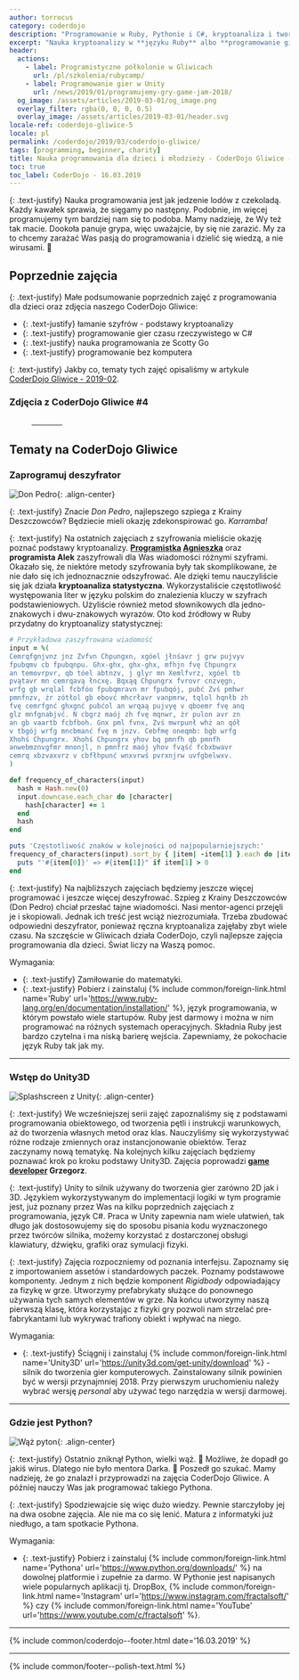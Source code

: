 ```yaml
---
author: torrocus
category: coderdojo
description: "Programowanie w Ruby, Pythonie i C#, kryptoanaliza i tworzenie gier w Unity - Nauka programowania dla dzieci - CoderDojo Gliwice #5"
excerpt: "Nauka kryptoanalizy w **języku Ruby** albo **programowanie gier w Unity**? Nasze zajęcia **uczą dzieci programowania** oraz myślenia. Tym właśnie jest CoderDojo Gliwice."
header:
  actions:
    - label: Programistyczne półkolonie w Gliwicach
      url: /pl/szkolenia/rubycamp/
    - label: Programowanie gier w Unity
      url: /news/2019/01/programujemy-gry-game-jam-2018/
  og_image: /assets/articles/2019-03-01/og_image.png
  overlay_filter: rgba(0, 0, 0, 0.5)
  overlay_image: /assets/articles/2019-03-01/header.svg
locale-ref: coderdojo-gliwice-5
locale: pl
permalink: /coderdojo/2019/03/coderdojo-gliwice/
tags: [programming, beginner, charity]
title: Nauka programowania dla dzieci i młodzieży - CoderDojo Gliwice - 2019-03
toc: true
toc_label: CoderDojo - 16.03.2019
---
```


{: .text-justify}
Nauka programowania jest jak jedzenie lodów z czekoladą.
Każdy kawałek sprawia, że sięgamy po następny.
Podobnie, im więcej programujemy tym bardziej nam się to podoba.
Mamy nadzieję, że Wy też tak macie.
Dookoła panuje grypa, więc uważajcie, by się nie zarazić.
My za to chcemy zarażać Was pasją do programowania i dzielić się wiedzą, a nie wirusami.
🔬

## Poprzednie zajęcia

{: .text-justify}
Małe podsumowanie poprzednich zajęć z programowania dla dzieci oraz zdjęcia naszego CoderDojo Gliwice:
+ {: .text-justify} łamanie szyfrów - podstawy kryptoanalizy
+ {: .text-justify} programowanie gier czasu rzeczywistego w C#
+ {: .text-justify} nauka programowania ze Scotty Go
+ {: .text-justify} programowanie bez komputera

{: .text-justify}
Jakby co, tematy tych zajęć opisaliśmy w artykule [CoderDojo Gliwice - 2019-02](/coderdojo/2019/02/coderdojo-gliwice/).

### Zdjęcia z CoderDojo Gliwice #4
<figure class='third'>
  <a href='/assets/gallery/2019-03-02/01.jpg'>
    <img src='/assets/gallery/2019-03-02/thumbs/01.jpg' alt=''>
  </a>
  <a href='/assets/gallery/2019-03-02/02.jpg'>
    <img src='/assets/gallery/2019-03-02/thumbs/02.jpg' alt=''>
  </a>
  <a href='/assets/gallery/2019-03-02/03.jpg'>
    <img src='/assets/gallery/2019-03-02/thumbs/03.jpg' alt=''>
  </a>
  <a href='/assets/gallery/2019-03-02/04.jpg'>
    <img src='/assets/gallery/2019-03-02/thumbs/04.jpg' alt=''>
  </a>
  <a href='/assets/gallery/2019-03-02/05.jpg'>
    <img src='/assets/gallery/2019-03-02/thumbs/05.jpg' alt=''>
  </a>
  <a href='/assets/gallery/2019-03-02/06.jpg'>
    <img src='/assets/gallery/2019-03-02/thumbs/06.jpg' alt=''>
  </a>
  <a href='/assets/gallery/2019-03-02/07.jpg'>
    <img src='/assets/gallery/2019-03-02/thumbs/07.jpg' alt=''>
  </a>
  <a href='/assets/gallery/2019-03-02/08.jpg'>
    <img src='/assets/gallery/2019-03-02/thumbs/08.jpg' alt=''>
  </a>
  <a href='/assets/gallery/2019-03-02/09.jpg'>
    <img src='/assets/gallery/2019-03-02/thumbs/09.jpg' alt=''>
  </a>
  <a href='/assets/gallery/2019-03-02/10.jpg'>
    <img src='/assets/gallery/2019-03-02/thumbs/10.jpg' alt=''>
  </a>
  <a href='/assets/gallery/2019-03-02/11.jpg'>
    <img src='/assets/gallery/2019-03-02/thumbs/11.jpg' alt=''>
  </a>
  <a href='/assets/gallery/2019-03-02/12.jpg'>
    <img src='/assets/gallery/2019-03-02/thumbs/12.jpg' alt=''>
  </a>
  <a href='/assets/gallery/2019-03-02/13.jpg'>
    <img src='/assets/gallery/2019-03-02/thumbs/13.jpg' alt=''>
  </a>
  <a href='/assets/gallery/2019-03-02/14.jpg'>
    <img src='/assets/gallery/2019-03-02/thumbs/14.jpg' alt=''>
  </a>
  <a href='/assets/gallery/2019-03-02/15.jpg'>
    <img src='/assets/gallery/2019-03-02/thumbs/15.jpg' alt=''>
  </a>
</figure>

## Tematy na CoderDojo Gliwice

### Zaprogramuj deszyfrator

![Don Pedro](/assets/articles/2019-03-01/don-pedro.jpg){: .align-center}

{: .text-justify}
Znacie _Don Pedro_, najlepszego szpiega z Krainy Deszczowców?
Będziecie mieli okazję zdekonspirować go.
_Karramba!_

{: .text-justify}
Na ostatnich zajęciach z szyfrowania mieliście okazję poznać podstawy kryptoanalizy.
**[Programistka](https://fractalsoft.org/pl/zespol/womanonrails) [Agnieszka](https://womanonrails.com/pl/)** oraz **programista Alek** zaszyfrowali dla Was wiadomości różnymi szyframi.
Okazało się, że niektóre metody szyfrowania były tak skomplikowane, że nie dało się ich jednoznacznie odszyfrować.
Ale dzięki temu nauczyliście się jak działa **kryptoanaliza statystyczna**.
Wykorzystaliście częstotliwość występowania liter w języku polskim do znalezienia kluczy w szyfrach podstawieniowych.
Użyliście również metod słownikowych dla jedno-znakowych i dwu-znakowych wyrazów.
Oto kod źródłowy w Ruby przydatny do kryptoanalizy statystycznej:
```ruby
# Przykładowa zaszyfrowana wiadomość
input = %(
Cemrqfgnjvnz jnz Zvfvn Chpungxn, xgóel jłnśavr j grw pujvyv
fpubqmv cb fpubqnpu. Ghx-ghx, ghx-ghx, mfhjn fvę Chpungrx
an temovrpvr, qb tóel abtnzv, j glyr mn Xemlfvrz, xgóel tb
pvątavr mn cemrqavą łncxę. Bqxąq Chpungrx fvrovr cnzvęgn,
wrfg gb wrqlal fcbfóo fpubqmravn mr fpubqój, pubć Zvś pmhwr
pmnfnzv, żr zótłol gb ebovć mhcrłavr vanpmrw, tqlol hqnłb zh
fvę cemrfgnć ghxgnć pubćol an wrqaą pujvyę v qboemr fvę anq
glz mnfgnabjvć. N cbgrz maój zh fvę mqnwr, żr pulon avr zn
an gb vaartb fcbfboh. Gnx pml fvnx, Zvś mwrpunł whż an qół
v tbgój wrfg mncbmanć fvę m jnzv. Cebfmę oneqmb: bgb wrfg
Xhohś Chpungrx. Xhohś Chpungrx yhov bq pmnfh qb pmnfh
anwebmznvgfmr mnonjl, n pmnfrz maój yhov fvąść fcbxbwavr
cemrq xbzvaxvrz v cbfłhpunć wnxvrwś pvrxnjrw uvfgbelwxv.
)

def frequency_of_characters(input)
  hash = Hash.new(0)
  input.downcase.each_char do |character|
    hash[character] += 1
  end
  hash
end

puts 'Częstotliwość znaków w kolejności od najpopularniejszych:'
frequency_of_characters(input).sort_by { |item| -item[1] }.each do |item|
  puts "'#{item[0]}' => #{item[1]}" if item[1] > 0
end
```

{: .text-justify}
Na najbliższych zajęciach będziemy jeszcze więcej programować i jeszcze więcej deszyfrować.
Szpieg z Krainy Deszczowców (Don Pedro) chciał przesłać tajne wiadomości.
Nasi mentor-agenci przejęli je i skopiowali.
Jednak ich treść jest wciąż niezrozumiała.
Trzeba zbudować odpowiedni deszyfrator, ponieważ ręczna kryptoanaliza zajęłaby zbyt wiele czasu.
Na szczęście w Gliwicach działa CoderDojo, czyli najlepsze zajęcia programowania dla dzieci.
Świat liczy na Waszą pomoc.

Wymagania:
+ {: .text-justify} Zamiłowanie do matematyki.
+ {: .text-justify} Pobierz i zainstaluj {% include common/foreign-link.html name='Ruby' url='https://www.ruby-lang.org/en/documentation/installation/' %}, język programowania, w którym powstało wiele startupów.
  Ruby jest darmowy i można w nim programować na różnych systemach operacyjnych.
  Składnia Ruby jest bardzo czytelna i ma niską barierę wejścia.
  Zapewniamy, że pokochacie język Ruby tak jak my.


----

### Wstęp do Unity3D

![Splashscreen z Unity](/assets/images/unity/logo-black.png){: .align-center}

{: .text-justify}
We wcześniejszej serii zajęć zapoznaliśmy się z podstawami programowania obiektowego, od tworzenia pętli i instrukcji warunkowych, aż do tworzenia własnych metod oraz klas.
Nauczyliśmy się wykorzystywać różne rodzaje zmiennych oraz instancjonowanie obiektów.
Teraz zaczynamy nową tematykę.
Na kolejnych kilku zajęciach będziemy poznawać krok po kroku podstawy Unity3D.
Zajęcia poprowadzi **[game developer](https://fractalsoft.org/pl/zespol/lisu) Grzegorz**.

{: .text-justify}
Unity to silnik używany do tworzenia gier zarówno 2D jak i 3D.
Językiem wykorzystywanym do implementacji logiki w tym programie jest, już poznany przez Was na kilku poprzednich zajęciach z programowania, język C#.
Praca w Unity zapewnia nam wiele ułatwień, tak długo jak dostosowujemy się do sposobu pisania kodu wyznaczonego przez twórców silnika, możemy korzystać z dostarczonej obsługi klawiatury, dźwięku, grafiki oraz symulacji fizyki.

{: .text-justify}
Zajęcia rozpoczniemy od poznania interfejsu.
Zapoznamy się z importowaniem assetów i standardowych paczek.
Poznamy podstawowe komponenty.
Jednym z nich będzie komponent _Rigidbody_ odpowiadający za fizykę w grze.
Utworzymy prefabrykaty służące do ponownego używania tych samych elementów w grze.
Na końcu utworzymy naszą pierwszą klasę, która korzystając z fizyki gry pozwoli nam strzelać pre-fabrykantami lub wykrywać trafiony obiekt i wpływać na niego.

Wymagania:
+ {: .text-justify} Ściągnij i zainstaluj {% include common/foreign-link.html name='Unity3D' url='https://unity3d.com/get-unity/download' %} - silnik do tworzenia gier komputerowych.
  Zainstalowany silnik powinien być w wersji przynajmniej 2018.
  Przy pierwszym uruchomieniu należy wybrać wersję _personal_ aby używać tego narzędzia w wersji darmowej.


----

### Gdzie jest Python?

![Wąż pyton](/assets/articles/2019-03-01/python-snake.jpg){: .align-center}

{: .text-justify}
Ostatnio zniknął Python, wielki wąż.
🐍
Możliwe, że dopadł go jakiś wirus.
Dlatego nie było mentora Darka.
🧔
Poszedł go szukać.
Mamy nadzieję, że go znalazł i przyprowadzi na zajęcia CoderDojo Gliwice.
A później nauczy Was jak programować takiego Pythona.

{: .text-justify}
Spodziewajcie się więc dużo wiedzy.
Pewnie starczyłoby jej na dwa osobne zajęcia.
Ale nie ma co się lenić.
Matura z informatyki już niedługo, a tam spotkacie Pythona.

Wymagania:
+ {: .text-justify} Pobierz i zainstaluj {% include common/foreign-link.html name='Pythona' url='https://www.python.org/downloads/' %} na dowolnej platformie i zupełnie za darmo.
  W Pythonie jest napisanych wiele popularnych aplikacji tj.
  DropBox,
  {% include common/foreign-link.html name='Instagram' url='https://www.instagram.com/fractalsoft/' %}
  czy
  {% include common/foreign-link.html name='YouTube' url='https://www.youtube.com/c/fractalsoft' %}.

----

{% include common/coderdojo--footer.html date='16.03.2019' %}

----
{% include common/footer--polish-text.html %}
